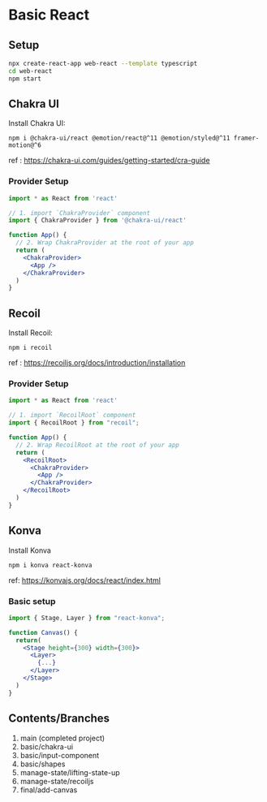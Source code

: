# Basic React

## Setup

```sh
npx create-react-app web-react --template typescript
cd web-react
npm start
```

## Chakra UI
Install Chakra UI:
```
npm i @chakra-ui/react @emotion/react@^11 @emotion/styled@^11 framer-motion@^6
```
ref : https://chakra-ui.com/guides/getting-started/cra-guide

### Provider Setup
```jsx
import * as React from 'react'

// 1. import `ChakraProvider` component
import { ChakraProvider } from '@chakra-ui/react'

function App() {
  // 2. Wrap ChakraProvider at the root of your app
  return (
    <ChakraProvider>
      <App />
    </ChakraProvider>
  )
}
```

## Recoil
Install Recoil:
```
npm i recoil
```
ref : https://recoiljs.org/docs/introduction/installation

### Provider Setup
```jsx
import * as React from 'react'

// 1. import `RecoilRoot` component
import { RecoilRoot } from "recoil";

function App() {
  // 2. Wrap RecoilRoot at the root of your app
  return (
    <RecoilRoot>
      <ChakraProvider>
        <App />
      </ChakraProvider>
    </RecoilRoot>  
  )
}
```

## Konva
Install Konva
```
npm i konva react-konva
```
ref: https://konvajs.org/docs/react/index.html

### Basic setup
```jsx
import { Stage, Layer } from "react-konva";

function Canvas() {
  return(
    <Stage height={300} width={300}>
      <Layer>
        {...}
      </Layer>
    </Stage>
  )
}
```

## Contents/Branches
1. main (completed project)
2. basic/chakra-ui
3. basic/input-component
4. basic/shapes
5. manage-state/lifting-state-up
6. manage-state/recoiljs
7. final/add-canvas
